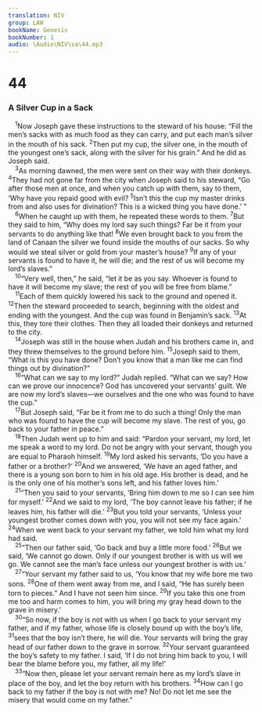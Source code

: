 ```yaml
---
translation: NIV
group: LAW
bookName: Genesis 
bookNumber: 1
audio: \Audio\NIV\sa\44.mp3
---
```


<div class="title"><h1>44</h1><h3>A Silver Cup in a Sack </h3></div>
<span class="verse sa_44_1"> <sup>1</sup>Now Joseph gave these instructions to the steward of his house: “Fill the men’s sacks with as much food as they can carry, and put each man’s silver in the mouth of his sack. </span>
<span class="verse sa_44_2"><sup>2</sup>Then put my cup, the silver one, in the mouth of the youngest one’s sack, along with the silver for his grain.” And he did as Joseph said. <br/></span>
<span class="verse sa_44_3"> <sup>3</sup>As morning dawned, the men were sent on their way with their donkeys. </span>
<span class="verse sa_44_4"><sup>4</sup>They had not gone far from the city when Joseph said to his steward, “Go after those men at once, and when you catch up with them, say to them, ‘Why have you repaid good with evil? </span>
<span class="verse sa_44_5"><sup>5</sup>Isn’t this the cup my master drinks from and also uses for divination? This is a wicked thing you have done.’ ” <br/></span>
<span class="verse sa_44_6"> <sup>6</sup>When he caught up with them, he repeated these words to them. </span>
<span class="verse sa_44_7"><sup>7</sup>But they said to him, “Why does my lord say such things? Far be it from your servants to do anything like that! </span>
<span class="verse sa_44_8"><sup>8</sup>We even brought back to you from the land of Canaan the silver we found inside the mouths of our sacks. So why would we steal silver or gold from your master’s house? </span>
<span class="verse sa_44_9"><sup>9</sup>If any of your servants is found to have it, he will die; and the rest of us will become my lord’s slaves.” <br/></span>
<span class="verse sa_44_10"> <sup>10</sup>“Very well, then,” he said, “let it be as you say. Whoever is found to have it will become my slave; the rest of you will be free from blame.” <br/></span>
<span class="verse sa_44_11"> <sup>11</sup>Each of them quickly lowered his sack to the ground and opened it. </span>
<span class="verse sa_44_12"><sup>12</sup>Then the steward proceeded to search, beginning with the oldest and ending with the youngest. And the cup was found in Benjamin’s sack. </span>
<span class="verse sa_44_13"><sup>13</sup>At this, they tore their clothes. Then they all loaded their donkeys and returned to the city. <br/></span>
<span class="verse sa_44_14"> <sup>14</sup>Joseph was still in the house when Judah and his brothers came in, and they threw themselves to the ground before him. </span>
<span class="verse sa_44_15"><sup>15</sup>Joseph said to them, “What is this you have done? Don’t you know that a man like me can find things out by divination?” <br/></span>
<span class="verse sa_44_16"> <sup>16</sup>“What can we say to my lord?” Judah replied. “What can we say? How can we prove our innocence? God has uncovered your servants’ guilt. We are now my lord’s slaves—we ourselves and the one who was found to have the cup.” <br/></span>
<span class="verse sa_44_17"> <sup>17</sup>But Joseph said, “Far be it from me to do such a thing! Only the man who was found to have the cup will become my slave. The rest of you, go back to your father in peace.” <br/></span>
<span class="verse sa_44_18"> <sup>18</sup>Then Judah went up to him and said: “Pardon your servant, my lord, let me speak a word to my lord. Do not be angry with your servant, though you are equal to Pharaoh himself. </span>
<span class="verse sa_44_19"><sup>19</sup>My lord asked his servants, ‘Do you have a father or a brother?’ </span>
<span class="verse sa_44_20"><sup>20</sup>And we answered, ‘We have an aged father, and there is a young son born to him in his old age. His brother is dead, and he is the only one of his mother’s sons left, and his father loves him.’ <br/></span>
<span class="verse sa_44_21"> <sup>21</sup>“Then you said to your servants, ‘Bring him down to me so I can see him for myself.’ </span>
<span class="verse sa_44_22"><sup>22</sup>And we said to my lord, ‘The boy cannot leave his father; if he leaves him, his father will die.’ </span>
<span class="verse sa_44_23"><sup>23</sup>But you told your servants, ‘Unless your youngest brother comes down with you, you will not see my face again.’ </span>
<span class="verse sa_44_24"><sup>24</sup>When we went back to your servant my father, we told him what my lord had said. <br/></span>
<span class="verse sa_44_25"> <sup>25</sup>“Then our father said, ‘Go back and buy a little more food.’ </span>
<span class="verse sa_44_26"><sup>26</sup>But we said, ‘We cannot go down. Only if our youngest brother is with us will we go. We cannot see the man’s face unless our youngest brother is with us.’ <br/></span>
<span class="verse sa_44_27"> <sup>27</sup>“Your servant my father said to us, ‘You know that my wife bore me two sons. </span>
<span class="verse sa_44_28"><sup>28</sup>One of them went away from me, and I said, “He has surely been torn to pieces.” And I have not seen him since. </span>
<span class="verse sa_44_29"><sup>29</sup>If you take this one from me too and harm comes to him, you will bring my gray head down to the grave in misery.’ <br/></span>
<span class="verse sa_44_30"> <sup>30</sup>“So now, if the boy is not with us when I go back to your servant my father, and if my father, whose life is closely bound up with the boy’s life, </span>
<span class="verse sa_44_31"><sup>31</sup>sees that the boy isn’t there, he will die. Your servants will bring the gray head of our father down to the grave in sorrow. </span>
<span class="verse sa_44_32"><sup>32</sup>Your servant guaranteed the boy’s safety to my father. I said, ‘If I do not bring him back to you, I will bear the blame before you, my father, all my life!’ <br/></span>
<span class="verse sa_44_33"> <sup>33</sup>“Now then, please let your servant remain here as my lord’s slave in place of the boy, and let the boy return with his brothers. </span>
<span class="verse sa_44_34"><sup>34</sup>How can I go back to my father if the boy is not with me? No! Do not let me see the misery that would come on my father.” <br/></span>
